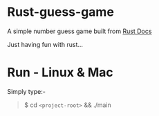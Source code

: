 # Rust-guess-game
A simple number guess game built from [Rust Docs](https://doc.rust-lang.org/book/guessing-game.html)

Just having fun with rust...

# Run - Linux & Mac

Simply type:-
> $ cd `<project-root>` && ./main

